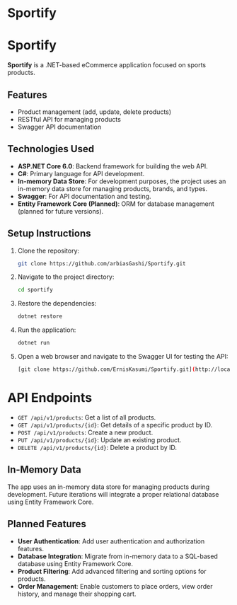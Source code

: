 # Sportify
# Sportify
**Sportify** is a .NET-based eCommerce application focused on sports products.
## Features
- Product management (add, update, delete products)
- RESTful API for managing products
- Swagger API documentation
## Technologies Used
- **ASP.NET Core 6.0**: Backend framework for building the web API.
- **C#**: Primary language for API development.
- **In-memory Data Store**: For development purposes, the project uses an in-memory data store for managing products, brands, and types.
- **Swagger**: For API documentation and testing.
- **Entity Framework Core (Planned)**: ORM for database management (planned for future versions).
## Setup Instructions
1. Clone the repository:
   ```bash
   git clone https://github.com/arbiasGashi/Sportify.git
2. Navigate to the project directory:
   ```bash
   cd sportify
   
3. Restore the dependencies:
   ```bash
   dotnet restore
4. Run the application:
   ```bash
   dotnet run
5. Open a web browser and navigate to the Swagger UI for testing the API:
   ```bash
   [git clone https://github.com/ErnisKasumi/Sportify.git](http://localhost:5018/swagger)
# API Endpoints
- `GET /api/v1/products`: Get a list of all products.
- `GET /api/v1/products/{id}`: Get details of a specific product by ID.
- `POST /api/v1/products`: Create a new product.
- `PUT /api/v1/products/{id}`: Update an existing product.
- `DELETE /api/v1/products/{id}`: Delete a product by ID.
## In-Memory Data
The app uses an in-memory data store for managing products during development. Future iterations will integrate a proper relational database using Entity Framework Core.
## Planned Features
- **User Authentication**: Add user authentication and authorization features.
- **Database Integration**: Migrate from in-memory data to a SQL-based database using Entity Framework Core.
- **Product Filtering**: Add advanced filtering and sorting options for products.
- **Order Management**: Enable customers to place orders, view order history, and manage their shopping cart.
